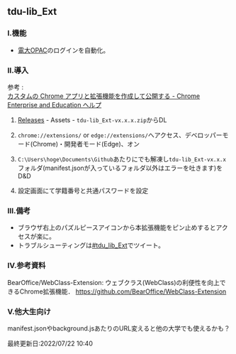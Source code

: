 ## tdu-lib_Ext

### Ⅰ.機能
- [電大OPAC](https://tdu-lib.mrcl.dendai.ac.jp/)のログインを自動化。

### Ⅱ.導入

参考 : <br>[カスタムの Chrome アプリと拡張機能を作成して公開する - Chrome Enterprise and Education ヘルプ](https://support.google.com/chrome/a/answer/2714278?hl=ja)

1. [Releases](https://github.com/Kokim-electronics/tdu-lib_Ext/releases) - Assets - `tdu-lib_Ext-vx.x.x.zip`からDL

3. `chrome://extensions/` or `edge://extensions/`へアクセス、デベロッパーモード(Chrome)・開発者モード(Edge)、オン

4. `C:\Users\hoge\Documents\Github`あたりにでも解凍し`tdu-lib_Ext-vx.x.x`フォルダ(manifest.jsonが入っているフォルダ以外はエラーを吐きます)をD&D

5. 設定画面にて学籍番号と共通パスワードを設定

### Ⅲ.備考
- ブラウザ右上のパズルピースアイコンから本拡張機能をピン止めするとアクセスが楽に。
- トラブルシューティングは[#tdu_lib_Ext](https://twitter.com/search?q=%23tdu_lib_Ext)でツイート。

### Ⅳ.参考資料
BearOffice/WebClass-Extension: ウェブクラス(WebClass)の利便性を向上できるChrome拡張機能． https://github.com/BearOffice/WebClass-Extension 

### Ⅴ.他大生向け
manifest.jsonやbackground.jsあたりのURL変えると他の大学でも使えるかも？

最終更新日:2022/07/22 10:40